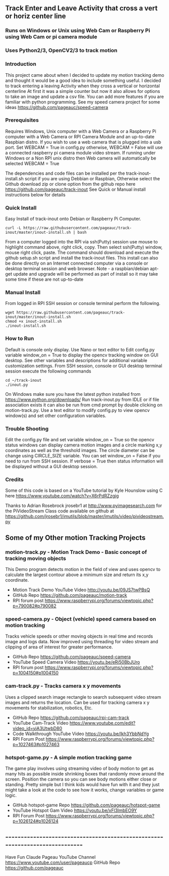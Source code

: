 ## Track Enter and Leave Activity that cross a vert or horiz center line
### Runs on Windows or Unix using Web Cam or Raspberry Pi using Web Cam or pi camera module
### Uses Python2/3, OpenCV2/3 to track motion


### Introduction
This project came about when I decided to update my motion tracking demo and 
thought it would be a good idea to include something useful.  I decided to track
entering a leaving Activity when they cross a vertical or horizontal centerline
At first it was a simple counter but now it also allows for options to 
take an image and update a csv file.  You can add more features if you are
familiar with python programming.  See my speed camera project for some ideas
https://github.com/pageauc/speed-camera

### Prerequisites
Requires Windows, Unix computer with a Web Camera or a Raspberry Pi computer with
a Web Camera or RPI Camera Module and an up-to-date Raspbian distro.
If you wish to use a web camera that is plugged into a usb port. Set WEBCAM = True in config.py
otherwise, WEBCAM = False will use a connected raspberry pi camera module video stream.
If running under Windows or a Non RPI unix distro then Web camera will automatically be
selected WEBCAM = True

The dependencies and code files can be installed per the track-inout-install.sh script
if you are using Debbian or Raspbian, Otherwise select the Github download zip or clone
option from the github repo here https://github.com/pageauc/track-inout
See Quick or Manual install instructions below for details

### Quick Install
Easy Install of track-inout onto Debian or Raspberry Pi Computer.

    curl -L https://raw.githubusercontent.com/pageauc/track-inout/master/inout-install.sh | bash

From a computer logged into the RPI via ssh(Putty) session use mouse to highlight command above, right click, copy.
Then select ssh(Putty) window, mouse right click, paste.  The command should
download and execute the github setup.sh script and install the track-inout files.
This install can also be done directly on an Internet connected computer via a console or desktop terminal session and web browser.
Note - a raspbian/debian apt-get update and upgrade will be performed as part of install
so it may take some time if these are not up-to-date

### Manual Install
From logged in RPI SSH session or console terminal perform the following.

    wget https://raw.githubusercontent.com/pageauc/track-inout/master/inout-install.sh
    chmod +x inout-install.sh
    ./inout-install.sh

### How to Run
Default is console only display. Use Nano or text editor to Edit config.py
variable window_on = True
to display the opencv tracking window on GUI desktop. See other variables
and descriptions for additional variable customization settings.
From SSH session, console or GUI desktop terminal session execute the following commands

    cd ~/track-inout
    ./inout.py

On Windows make sure you have the latest python installed from https://www.python.org/downloads/
Run track-inout.py from IDLE or if file association exists it can also be
run from cmd prompt by double clicking on motion-track.py.  Use a text editor
to modify config.py to view opencv window(s) and set other configuration
variables.


### Trouble Shooting

Edit the config.py file and set variable window_on = True so the opencv status windows can display camera
motion images and a circle marking x,y coordinates as well as
the threshold images.  The circle diameter can be change using CIRCLE_SIZE
variable.
You can set window_on = False if you need to run from SSH session.  If
verbose = True then status information will be displayed without a GUI desktop session.

### Credits
Some of this code is based on a YouTube tutorial by
Kyle Hounslow using C here https://www.youtube.com/watch?v=X6rPdRZzgjg

Thanks to Adrian Rosebrock jrosebr1 at http://www.pyimagesearch.com
for the PiVideoStream Class code available on github at
https://github.com/jrosebr1/imutils/blob/master/imutils/video/pivideostream.py


## Some of my Other motion Tracking Projects

### motion-track.py - Motion Track Demo - Basic concept of tracking moving objects
This Demo program detects motion in the field of view and uses opencv to calculate the
largest contour above a minimum size and return its x,y coordinate.
* Motion Track Demo YouTube Video http://youtu.be/09JS7twPBsQ
* GitHub Repo https://github.com/pageauc/motion-track
* RPI forum post https://www.raspberrypi.org/forums/viewtopic.php?p=790082#p790082

### speed-camera.py - Object (vehicle) speed camera based on motion tracking
Tracks vehicle speeds or other moving objects in real time and records image
and logs data. Now improved using threading for video stream and clipping of
area of interest for greater performance.
* GitHub Repo https://github.com/pageauc/speed-camera
* YouTube Speed Camera Video https://youtu.be/eRi50BbJUro
* RPI forum post https://www.raspberrypi.org/forums/viewtopic.php?p=1004150#p1004150

### cam-track.py - Tracks camera x y movements
Uses a clipped search image rectangle to search subsequent video stream images and returns
the location. Can be used for tracking camera x y movements for stabilization,
robotics, Etc.
* GitHub Repo https://github.com/pageauc/rpi-cam-track
* YouTube Cam-Track Video https://www.youtube.com/edit?video_id=yjA3UtwbD80
* Code Walkthrough YouTube Video https://youtu.be/lkh3YbbNdYg
* RPI Forum Post https://www.raspberrypi.org/forums/viewtopic.php?p=1027463#p1027463

### hotspot-game.py - A simple motion tracking game
The game play involves using streaming video of body motion to get as many hits
as possible inside shrinking boxes that randomly move around the screen.
Position the camera so you can see body motions either close or standing.
Pretty simple but I think kids would have fun with it and they just might
take a look at the code to see how it works, change variables or game logic.
* GitHub hotspot-game Repo https://github.com/pageauc/hotspot-game
* YouTube Hotspot Gam Video https://youtu.be/xFl3lmbEO9Y
* RPI Forum Post https://www.raspberrypi.org/forums/viewtopic.php?p=1026124#p1026124

## ----------------------------------------------------------------------------


Have Fun
Claude Pageau
YouTube Channel https://www.youtube.com/user/pageaucp
GitHub Repo https://github.com/pageauc


